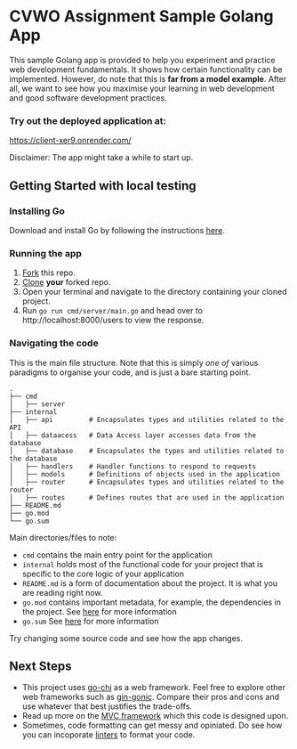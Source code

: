 # CVWO Assignment Sample Golang App

This sample Golang app is provided to help you experiment and practice web development fundamentals.
It shows how certain functionality can be implemented.
However, do note that this is **far from a model example**.
After all, we want to see how you maximise your learning in web development
and good software development practices.

### Try out the deployed application at:
https://client-xer9.onrender.com/

Disclaimer: The app might take a while to start up.

## Getting Started with local testing

### Installing Go

Download and install Go by following the instructions [here](https://go.dev/doc/install).

### Running the app
1. [Fork](https://docs.github.com/en/get-started/quickstart/fork-a-repo#forking-a-repository) this repo.
2. [Clone](https://docs.github.com/en/get-started/quickstart/fork-a-repo#cloning-your-forked-repository) **your** forked repo.
3. Open your terminal and navigate to the directory containing your cloned project.
4. Run `go run cmd/server/main.go` and head over to http://localhost:8000/users to view the response.


### Navigating the code
This is the main file structure. Note that this is simply *one of* various paradigms to organise your code, and is just a bare starting point.
```
.
├── cmd
│   ├── server
├── internal
│   ├── api         # Encapsulates types and utilities related to the API
│   ├── dataacess   # Data Access layer accesses data from the database
│   ├── database    # Encapsulates the types and utilities related to the database
│   ├── handlers    # Handler functions to respond to requests
│   ├── models      # Definitions of objects used in the application
│   ├── router      # Encapsulates types and utilities related to the router
│   ├── routes      # Defines routes that are used in the application
├── README.md
├── go.mod
└── go.sum
```

Main directories/files to note:
* `cmd` contains the main entry point for the application
* `internal` holds most of the functional code for your project that is specific to the core logic of your application
* `README.md` is a form of documentation about the project. It is what you are reading right now.
* `go.mod` contains important metadata, for example, the dependencies in the project. See [here](https://go.dev/ref/mod) for more information
* `go.sum` See [here](https://go.dev/ref/mod) for more information

Try changing some source code and see how the app changes.

## Next Steps

* This project uses [go-chi](https://github.com/go-chi/chi) as a web framework. Feel free to explore other web frameworks such as [gin-gonic](https://github.com/gin-gonic/gin). Compare their pros and cons and use whatever that best justifies the trade-offs.
* Read up more on the [MVC framework](https://developer.mozilla.org/en-US/docs/Glossary/MVC) which this code is designed upon.
* Sometimes, code formatting can get messy and opiniated. Do see how you can incoporate [linters](https://github.com/golangci/golangci-lint) to format your code.
